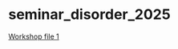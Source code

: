 # seminar_disorder_2025

[Workshop file 1](https://colab.research.google.com/github/aglie/seminar_disorder_2025/blob/main/PATH/01_Growth_model_intro.ipynb)
